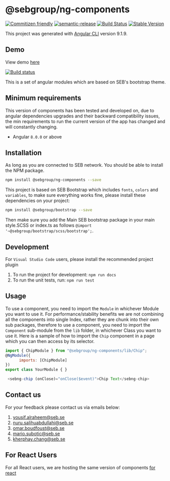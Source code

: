 # @sebgroup/ng-components

[![Commitizen friendly](https://img.shields.io/badge/commitizen-friendly-brightgreen.svg)](http://commitizen.github.io/cz-cli/)
[![semantic-release](https://img.shields.io/badge/%20%20%F0%9F%93%A6%F0%9F%9A%80-semantic--release-e10079.svg)](https://github.com/semantic-release/semantic-release)
[![Build Status](https://travis-ci.com/sebgroup/ng-components.svg?branch=alpha)](https://travis-ci.com/sebgroup/ng-components)
[![Stable Version](https://img.shields.io/npm/v/@sebgroup/ng-components/latest.svg)](https://www.npmjs.com/package/@sebgroup/ng-components)

This project was generated with [Angular CLI](https://github.com/angular/angular-cli) version 9.1.9.

## Demo

View demo [here](https://sebgroup.github.io/ng-components/components)

[![Build status](https://tfs.sebank.se/tfs/MSDE/Spartans/_apis/build/status/AngularComponents/AngularComponents-Build-Verify)](https://tfs.sebank.se/tfs/MSDE/Spartans/_build/latest?definitionId=5938)


This is a set of angular modules which are based on SEB's bootstrap theme.

## Minimum requirements
This version of components has been tested and developed on, due to angular dependencies upgrades and their backward compatibility issues, the min requirements to run the current version of the app has changed and will constantly changing.
-   Angular `8.0.0` or above


## Installation
As long as you are connected to SEB network. You should be able to install the NPM package.
```bash
npm install @sebgroup/ng-components --save
```

This project is based on SEB Bootstrap which includes `fonts`, `colors` and `variables`, to make sure everything works fine, please install these dependencies on your project:
```bash
npm install @sebgroup/bootstrap --save
```

Then make sure you add the Main SEB bootstrap package in your main style.SCSS or index.ts as follows
`@import '~@sebgroup/bootstrap/scss/bootstrap';`.


## Development
For `Visual Studio Code` users, please install the recommended project plugin

1. To run the project for development: `npm run docs`
4. To run the unit tests, run: `npm run test`

## Usage
To use a component, you need to import the `Module` in whichever Module you want to use it. For performance/stability benefits we are not combining all the components into single Index, rather they are chunk into their own sub packages, therefore to use a component, you need to import the `Component` sub-module from the `lib` folder, in whichever Class you want to use it. Here is a sample of how to import the `Chip` component in a page which you can then access by its selector.

```javascript
import { ChipModule } from "@sebgroup/ng-components/lib/Chip";
@NgModule({
      imports: [ChipModule]
})
export class YourModule { }

 <sebng-chip (onClose)="onClose($event)">Chip Text</sebng-chip>
```

## Contact us
For your feedback please contact us via emails below:
1. yousif.alraheem@seb.se
2. nuru.salihuabdullahi@seb.se
3. omar.boudfoust@seb.se
4. mario.subotic@seb.se
5. kherphay.chang@seb.se

## For React Users
For all React users, we are hosting the same version of components [for react](https://github.com/sebgroup/react-components)
